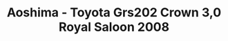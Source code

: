 ---
layout: product
title: "Aoshima - Toyota Grs202 Crown 3,0 Royal Saloon 2008"
price: "TBA" 
desc: "N/A"
img_path: "/assets/img/AO43691.jpg"
brand: "N/A"
available: false
special_offer: false
new: false
soon: false
cat: "010000"
subcat: "013700"
subsubcat: "0N/A"
sifra: "AO43691"
popular: true
---
